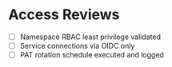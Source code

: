 # Access Reviews

- [ ] Namespace RBAC least privilege validated
- [ ] Service connections via OIDC only
- [ ] PAT rotation schedule executed and logged
